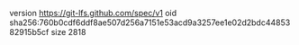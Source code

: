 version https://git-lfs.github.com/spec/v1
oid sha256:760b0cdf6ddf8ae507d256a7151e53acd9a3257ee1e02d2bdc4485382915b5cf
size 2818
